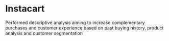 # Instacart
Performed descriptive analysis aiming to increase complementary purchases and customer experience based on past buying history, product analysis and customer segmentation
